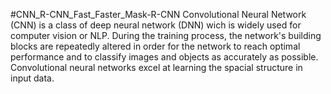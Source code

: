 #CNN_R-CNN_Fast_Faster_Mask-R-CNN
Convolutional Neural Network (CNN) is a class of deep neural network (DNN) wich is widely used for computer vision or NLP. During the training process, the network's building blocks are repeatedly altered in order for the network to reach optimal performance and to classify images and objects as accurately as possible. 
Convolutional neural networks excel at learning the spacial structure in input data.

